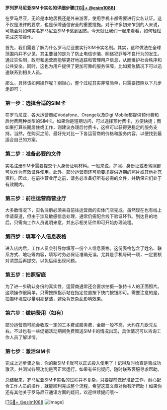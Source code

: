 **罗列罗马尼亚SIM卡实名的详细步骤[[TG💪+ @esim1088](https://t.me/s/esim1088)]**

在罗马尼亚，无论是本地居民还是外来游客，使用手机卡都需要进行实名认证。这不仅是法律的要求，也是保障通信安全的重要措施。对于许多初来乍到的人来说，可能会对如何实名罗马尼亚SIM卡感到困惑。今天就让我们一起来看看，如何轻松完成这项操作。

首先，我们需要了解为什么罗马尼亚要实行SIM卡实名制。其实，这种做法在全球范围内并不少见，其主要目的是为了防止电信诈骗、网络犯罪等不良行为的发生。通过实名制，政府和运营商能够更好地追踪和管理用户信息，从而维护社会秩序和公共安全。同时，这也为用户提供了更加可靠的服务保障，比如紧急情况下可以迅速联系到相关人员。

那么，具体该如何操作呢？别担心，整个过程其实非常简单，只需要按照以下几步走即可：

### 第一步：选择合适的SIM卡

在罗马尼亚，各大运营商如Vodafone、Orange以及Digi Mobile都提供预付费和后付费两种类型的SIM卡。如果你是短期访问，可以选择预付费卡，方便快捷；而如果打算长期居住或工作，则建议办理后付费卡，这样可以获得更稳定的服务支持。当然，在购买之前，最好先对比一下各运营商的价格和服务内容，以便找到最适合自己的方案。

### 第二步：准备必要的文件

实名注册SIM卡需要提交个人身份证明材料。一般来说，护照、身份证或者驾照都可以作为有效证件使用。此外，部分运营商还可能要求提供近期的照片或其他补充资料。因此，在前往营业厅之前，请务必准备好所有必需的文件，并确保它们处于有效期内。

### 第三步：前往运营商营业厅

大多数情况下，实名注册必须亲自前往运营商的实体门店完成。虽然现在也有线上申请渠道，但由于涉及敏感信息处理，通常仍需配合线下验证环节。到达目的地后，只需向工作人员说明来意，并出示相关证件即可开始办理流程。

### 第四步：填写个人信息表格

进入店内后，工作人员会引导你填写一份个人信息表格。这份表格包含了姓名、联系方式、地址等内容，填写时务必保证准确无误。尤其是手机号码一项，一定要核对清楚后再提交，以免后续出现问题。

### 第五步：拍照留底

为了进一步确认身份的真实性，运营商通常还会要求拍摄一张持卡人的正面照片。这项操作很简单，只需按照指示站在指定位置按下快门按钮即可。需要注意的是，拍摄环境应尽量明亮整洁，避免背景杂乱影响效果。

### 第六步：缴纳费用（如有）

部分运营商可能会收取一定的工本费或服务费，金额一般不高，大约在几欧元左右。不过也有一些促销活动期间免费赠送SIM卡的情况出现，具体情况可以咨询工作人员了解详情。

### 第七步：激活SIM卡

完成上述步骤之后，你的新SIM卡就可以正式投入使用了！记得及时检查是否成功激活，并测试各项功能是否正常运行。如果有任何疑问，随时联系客服寻求帮助。

总结起来，罗马尼亚SIM卡实名的过程并不复杂，只要提前做好准备工作，耐心配合工作人员的操作，就能顺利完成整个流程。希望这篇文章对你有所帮助！如果你还有其他关于罗马尼亚通讯方面的疑问，欢迎继续提问哦～

[[TG💪+ @esim1088](https://t.me/s/esim1088) ![Image](https://i.postimg.cc/4NQfJmqS/Snipaste-2025-05-13-00-14-12.png)]